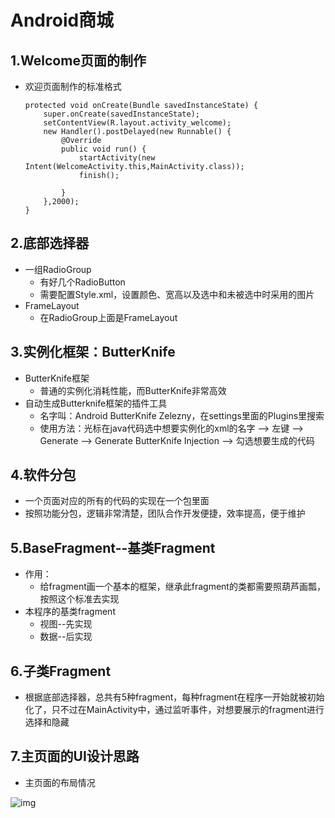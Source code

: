 # Android商城



## 1.Welcome页面的制作

+ 欢迎页面制作的标准格式

  ```
  protected void onCreate(Bundle savedInstanceState) {
      super.onCreate(savedInstanceState);
      setContentView(R.layout.activity_welcome);
      new Handler().postDelayed(new Runnable() {
          @Override
          public void run() {
              startActivity(new Intent(WelcomeActivity.this,MainActivity.class));
              finish();
  
          }
      },2000);
  }
  ```





## 2.底部选择器

+ 一组RadioGroup
  + 有好几个RadioButton
  + 需要配置Style.xml，设置颜色、宽高以及选中和未被选中时采用的图片
+ FrameLayout
  + 在RadioGroup上面是FrameLayout





## 3.实例化框架：ButterKnife

+ ButterKnife框架
  + 普通的实例化消耗性能，而ButterKnife非常高效
+ 自动生成Butterknife框架的插件工具
  + 名字叫：Android ButterKnife Zelezny，在settings里面的Plugins里搜索
  + 使用方法：光标在java代码选中想要实例化的xml的名字 --> 左键 --> Generate --> Generate ButterKnife Injection --> 勾选想要生成的代码



## 4.软件分包

+ 一个页面对应的所有的代码的实现在一个包里面
+ 按照功能分包，逻辑非常清楚，团队合作开发便捷，效率提高，便于维护



## 5.BaseFragment--基类Fragment

- 作用：
  - 给fragment画一个基本的框架，继承此fragment的类都需要照葫芦画瓢，按照这个标准去实现
- 本程序的基类fragment
  - 视图--先实现
  - 数据--后实现



## 6.子类Fragment

+ 根据底部选择器，总共有5种fragment，每种fragment在程序一开始就被初始化了，只不过在MainActivity中，通过监听事件，对想要展示的fragment进行选择和隐藏



## 7.主页面的UI设计思路

+ 主页面的布局情况

![img](file:///C:/Users/A/AppData/Local/Temp/msohtmlclip1/01/clip_image001.png) 



















